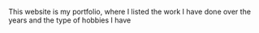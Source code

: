 This website is my portfolio, where I listed the work I have done over the years and the type of hobbies I have 
